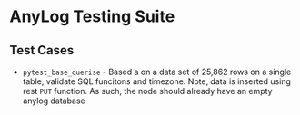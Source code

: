 # AnyLog Testing Suite

## Test Cases
* `pytest_base_querise` - Based a on a data set of 25,862 rows on a single table, validate SQL funcitons and timezone. Note, data is inserted using rest `PUT` function. As such, the node should already have an empty anylog database

